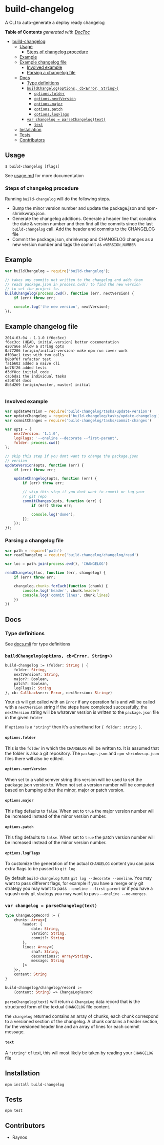 # build-changelog

A CLI to auto-generate a deploy ready changelog

**Table of Contents**  *generated with [DocToc](http://doctoc.herokuapp.com/)*

- [build-changelog](#build-changelog)
  - [Usage](#usage)
    - [Steps of changelog procedure](#steps-of-changelog-procedure)
  - [Example](#example)
  - [Example changelog file](#example-changelog-file)
    - [Involved example](#involved-example)
    - [Parsing a changelog file](#parsing-a-changelog-file)
  - [Docs](#docs)
    - [Type definitions](#type-definitions)
    - [`buildChangelog(options, cb<Error, String>)`](#buildchangelogoptions-cb<error-string>)
      - [`options.folder`](#optionsfolder)
      - [`options.nextVersion`](#optionsnextversion)
      - [`options.major`](#optionsmajor)
      - [`options.patch`](#optionspatch)
      - [`options.logFlags`](#optionslogflags)
    - [`var changelog = parseChangelog(text)`](#var-changelog-=-parsechangelogtext)
      - [`text`](#text)
  - [Installation](#installation)
  - [Tests](#tests)
  - [Contributors](#contributors)

## Usage

`$ build-changelog [flags]`

See [usage.md][usage] for more documentation

### Steps of changelog procedure

Running `build-changelog` will do the following steps.

 - Bump the minor version number and update the package.json
    and npm-shrinkwrap.json.
 - Generate the changelog additions. Generate a header line
    that conatins the date & version number and then find all
    the commits since the last `build-changelog` call. Add the
    header and commits to the CHANGELOG file
 - Commit the package.json, shrinkwrap and CHANGELOG changes as 
    a new version number and tags the commit as `vVERSION_NUMBER`

## Example

```js
var buildChangelog = require('build-changelog');

// takes any commits not written to the changelog and adds them
// reads package.json in process.cwd() to find the new version
// to set the project to.
buildChangelog(process.cwd(), function (err, nextVersion) {
    if (err) throw err;

    console.log('the new version', nextVersion);
});
```

## Example changelog file

```
2014-03-04 - 1.1.0 (f6ec3cc)
f6ec3cc (HEAD, initial-version) better documentation
e207a6e allow a string opts
0a77206 (origin/initial-version) make npm run cover work
df03ac1 test with two calls
b8b0f0f refactor test
fa1b602 added a naive cli
bd78f26 added tests
d3df8cc initial code
ca5bda1 the individual tasks
e3b8fd4 docs
8b5d269 (origin/master, master) initial


```

### Involved example

```js
var updateVersion = require('build-changelog/tasks/update-version')
var updateChangelog = require('build-changelog/tasks/update-changelog')
var commitChanges = require('build-changelog/tasks/commit-changes')

var opts = {
    nextVersion: '1.1.0',
    logFlags: '--oneline --decorate --first-parent',
    folder: process.cwd()
};

// skip this step if you dont want to change the package.json
// version
updateVersion(opts, function (err) {
    if (err) throw err;

    updateChangelog(opts, function (err) {
        if (err) throw err;

        // skip this step if you dont want to commit or tag your
        // git repo
        commitChanges(opts, function (err) {
            if (err) throw err;

            console.log('done');
        });
    });
});
```

### Parsing a changelog file

```js
var path = require('path')
var readChangelog = require('build-changelog/changelog/read')

var loc = path.join(process.cwd(), 'CHANGELOG')

readChangelog(loc, function (err, changelog) {
    if (err) throw err;

    changelog.chunks.forEach(function (chunk) {
        console.log('header', chunk.header)
        console.log('commit lines', chunk.lines)
    })
})
```

## Docs

### Type definitions

See [docs.mli][docs] for type definitions

### `buildChangelog(options, cb<Error, String>)`

```ocaml
build-changelog := (folder: String | {
    folder: String,
    nextVersion?: String,
    major?: Boolean,
    patch?: Boolean,
    logFlags?: String
}, cb: Callback<err: Error, nextVersion: String>)
```

Your `cb` will get called with an `Error` if any operation fails
  and will be called with a `nextVersion` string if the steps
  have completed successfully, the `nextVersion` string will
  be whatever version is written to the `package.json` file in 
  the given `folder`

if `options` is a `"string"` then it's a shorthand for 
  `{ folder: string }`.

#### `options.folder`

This is the `folder` in which the `CHANGELOG` will be written to.
  It is assumed that the folder is also a git repository. The
  `package.json` and `npm-shrinkwrap.json` files there will also
  be edited.

#### `options.nextVersion`

When set to a valid semver string this version will be used to
  set the package.json version to. When not set a version number
  will be computed based on bumping either the minor, major or
  patch version.

#### `options.major`

This flag defaults to `false`. When set to `true` the major
  version number will be increased instead of the minor version
  number.

#### `options.patch`

This flag defaults to `false`. When set to `true` the patch
  version number will be increased instead of the minor version
  number.

#### `options.logFlags`

To customize the generation of the actual `CHANGELOG` content
  you can pass extra flags to be passed to `git log`.

By default `build-changelog` runs `git log --decorate --oneline`.
  You may want to pass different flags, for example if you have
  a merge only git strategy you may want to pass 
  `--oneline --first-parent` or if you have a squash 
  only git strategy you may want to pass `--oneline --no-merges`.

### `var changelog = parseChangelog(text)`

```ocaml
type ChangeLogRecord := {
    chunks: Array<{
        header: {
            date: String,
            version: String,
            commit?: String
        },
        lines: Array<{
            sha?: String,
            decorations?: Array<String>,
            message: String 
        }>
    }>,
    content: String
}

build-changelog/changelog/record := 
    (content: String) => ChangeLogRecord
```

`parseChangelog(text)` will return a `ChangeLog` data record
  that is the structured form of the textual `CHANGELOG` file
  content.

the `changelog` returned contains an array of chunks, each
  chunk correspond to a versioned section of the changelog. A
  chunk contains a header section, for the versioned header line
  and an array of lines for each commit message.

#### `text`

A `"string"` of text, this will most likely be taken by reading
  your `CHANGELOG` file

## Installation

`npm install build-changelog`

## Tests

`npm test`

## Contributors

 - Raynos

  [docs]: https://github.com/uber/build-changelog/tree/master/docs.mli
  [usage]: https://github.com/uber/build-changelog/tree/master/bin/usage.md
  [thunk]: https://github.com/Raynos/continuable/blob/master/spec.md
